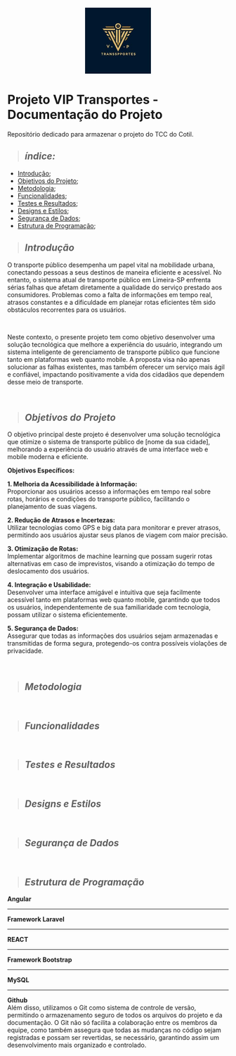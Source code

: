 <br />
<div align="center">
    <img src="introducao/projeto_logo.jfif" alt="Logo" width="150" height="150">
</div>

# Projeto VIP Transportes - Documentação do Projeto
Repositório dedicado para armazenar o projeto do TCC do Cotil.

>  ## _índice:_

- [Introdução](#introdução);
- [Objetivos do Projeto](#objetivos-do-projeto);
- [Metodologia](#metodologia);
- [Funcionalidades](#funcionalidades);
- [Testes e Resultados](#testes-e-resultados);
- [Designs e Estilos](#designs-e-estilos);
- [Segurança de Dados](#segurança-de-dados);
- [Estrutura de Programação](#estrutura-de-programação);

 > ## _Introdução_
O transporte público desempenha um papel vital na mobilidade urbana, conectando pessoas a seus destinos de maneira eficiente e acessível. No entanto, o sistema atual de transporte público em Limeira-SP enfrenta sérias falhas que afetam diretamente a qualidade do serviço prestado aos consumidores. Problemas como a falta de informações em tempo real, atrasos constantes e a dificuldade em planejar rotas eficientes têm sido obstáculos recorrentes para os usuários. 

<br>

Neste contexto, o presente projeto tem como objetivo desenvolver uma solução tecnológica que melhore a experiência do usuário, integrando um sistema inteligente de gerenciamento de transporte público que funcione tanto em plataformas web quanto mobile. A proposta visa não apenas solucionar as falhas existentes, mas também oferecer um serviço mais ágil e confiável, impactando positivamente a vida dos cidadãos que dependem desse meio de transporte.

<br>

> ## _Objetivos do Projeto_
O objetivo principal deste projeto é desenvolver uma solução tecnológica que otimize o sistema de transporte público de [nome da sua cidade], melhorando a experiência do usuário através de uma interface web e mobile moderna e eficiente.

**Objetivos Específicos:**

**1. Melhoria da Acessibilidade à Informação:**
<br>Proporcionar aos usuários acesso a informações em tempo real sobre rotas, horários e condições do transporte público, facilitando o planejamento de suas viagens.<br>

**2. Redução de Atrasos e Incertezas:**
<br>Utilizar tecnologias como GPS e big data para monitorar e prever atrasos, permitindo aos usuários ajustar seus planos de viagem com maior precisão.<br>

**3. Otimização de Rotas:**
 <br>Implementar algoritmos de machine learning que possam sugerir rotas alternativas em caso de imprevistos, visando a otimização do tempo de deslocamento dos usuários.<br>

**4. Integração e Usabilidade:** 
<br>Desenvolver uma interface amigável e intuitiva que seja facilmente acessível tanto em plataformas web quanto mobile, garantindo que todos os usuários, independentemente de sua familiaridade com tecnologia, possam utilizar o sistema eficientemente.<br>

**5. Segurança de Dados:**
<br>Assegurar que todas as informações dos usuários sejam armazenadas e transmitidas de forma segura, protegendo-os contra possíveis violações de privacidade.

<br>

> ## _Metodologia_


<br>

> ## _Funcionalidades_


<br>

> ## _Testes e Resultados_


<br>

> ## _Designs e Estilos_


<br>

> ## _Segurança de Dados_


<br>

> ## _Estrutura de Programação_
**Angular**
<br>


<hr>

**Framework Laravel**
<br>


<hr>

**REACT**
<br>

<hr>

**Framework Bootstrap**
<br>

<hr>

**MySQL**
<br>

<hr>

**Github**
<br>
Além disso, utilizamos o Git como sistema de controle de versão, permitindo o armazenamento seguro de todos os arquivos do projeto e da documentação. O Git não só facilita a colaboração entre os membros da equipe, como também assegura que todas as mudanças no código sejam registradas e possam ser revertidas, se necessário, garantindo assim um desenvolvimento mais organizado e controlado.

